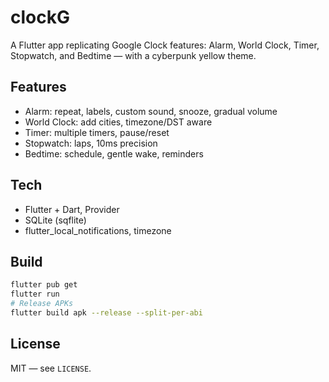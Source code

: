 # clockG

A Flutter app replicating Google Clock features: Alarm, World Clock, Timer, Stopwatch, and Bedtime — with a cyberpunk yellow theme.

## Features
- Alarm: repeat, labels, custom sound, snooze, gradual volume
- World Clock: add cities, timezone/DST aware
- Timer: multiple timers, pause/reset
- Stopwatch: laps, 10ms precision
- Bedtime: schedule, gentle wake, reminders

## Tech
- Flutter + Dart, Provider
- SQLite (sqflite)
- flutter_local_notifications, timezone

## Build
```bash
flutter pub get
flutter run
# Release APKs
flutter build apk --release --split-per-abi
```

## License
MIT — see `LICENSE`.
